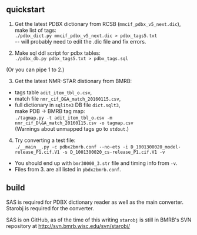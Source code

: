 ## quickstart

1. Get the latest PDBX dictionary from RCSB (`mmcif_pdbx_v5_next.dic`), 
   make list of tags:\
    `./pdbx_dict.py mmcif_pdbx_v5_next.dic > pdbx_tags5.txt`\
-- will probably need to edit the .dic file and fix errors.

2. Make sql ddl script for pdbx tables:\
    `./pdbx_db.py pdbx_tags5.txt > pdbx_tags.sql`

(Or you can pipe 1 to 2.)

3. Get the latest NMR-STAR distionary from BMRB:
  - tags table `adit_item_tbl_o.csv`,
  - match file `nmr_cif_D&A_match_20160115.csv`,
  - full dictionary in `sqlite3` DB file `dict.sqlt3`,\
   make PDB -> BMRB tag map:\
    `./tagmap.py -t adit_item_tbl_o.csv -m nmr_cif_D\&A_match_20160115.csv -o tagmap.csv`\
   (Warnings about unmapped tags go to `stdout`.)

4. Try converting a test file:\
    `./__main__.py -c pdbx2bmrb.conf --no-ets -i D_1001300020_model-release_P1.cif.V1 -s D_1001300020_cs-release_P1.cif.V1 -v`
  - You should end up with `bmr30000_3.str` file and timing info from `-v`.
  - Files from 3. are all listed in `pbdx2bmrb.conf`.

## build

SAS is required for PDBX dictionary reader as well as the main converter.
Starobj is required for the converter.

SAS is on GitHub, as of the time of this writing `starobj` is still in BMRB's SVN repository 
at http://svn.bmrb.wisc.edu/svn/starobj/

